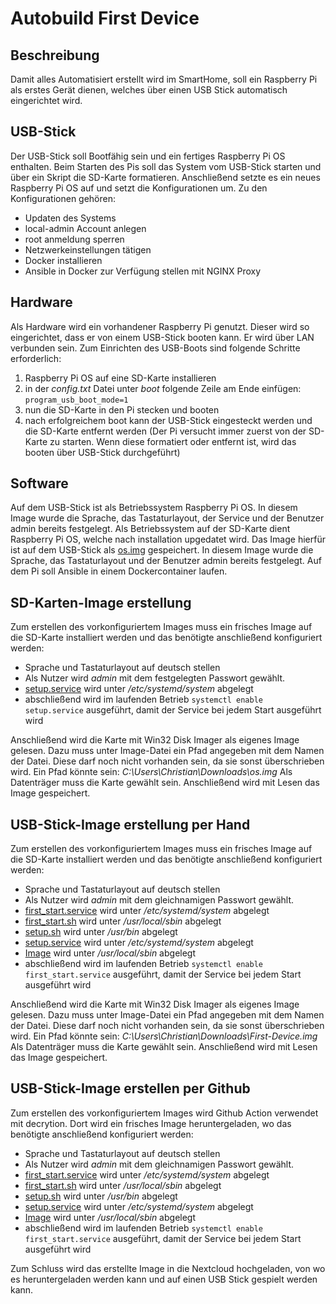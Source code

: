 # Autobuild First Device

## Beschreibung
Damit alles Automatisiert erstellt wird im SmartHome, soll ein Raspberry Pi als erstes Gerät dienen, welches über einen USB Stick automatisch eingerichtet wird.

## USB-Stick
Der USB-Stick soll Bootfähig sein und ein fertiges Raspberry Pi OS enthalten. Beim Starten des Pis soll das System vom USB-Stick starten und über ein Skript die SD-Karte formatieren. Anschließend setzte es ein neues Raspberry Pi OS auf und setzt die Konfigurationen um. Zu den Konfigurationen gehören:
- Updaten des Systems
- local-admin Account anlegen
- root anmeldung sperren
- Netzwerkeinstellungen tätigen
- Docker installieren
- Ansible in Docker zur Verfügung stellen mit NGINX Proxy

## Hardware
Als Hardware wird ein vorhandener Raspberry Pi genutzt. Dieser wird so eingerichtet, dass er von einem USB-Stick booten kann. Er wird über LAN verbunden sein.
Zum Einrichten des USB-Boots sind folgende Schritte erforderlich:
1. Raspberry Pi OS auf eine SD-Karte installieren
2. in der *config.txt* Datei unter *boot* folgende Zeile am Ende einfügen: ```program_usb_boot_mode=1```
3. nun die SD-Karte in den Pi stecken und booten
4. nach erfolgreichem boot kann der USB-Stick eingesteckt werden und die SD-Karte entfernt werden
(Der Pi versucht immer zuerst von der SD-Karte zu starten. Wenn diese formatiert oder entfernt ist, wird das booten über USB-Stick durchgeführt)

## Software
Auf dem USB-Stick ist als Betriebssystem Raspberry Pi OS. In diesem Image wurde die Sprache, das Tastaturlayout, der Service und der Benutzer admin bereits festgelegt.
Als Betriebssystem auf der SD-Karte dient Raspberry Pi OS, welche nach installation upgedatet wird. Das Image hierfür ist auf dem USB-Stick als [os.img](os.img) gespeichert. In diesem Image wurde die Sprache, das Tastaturlayout und der Benutzer admin bereits festgelegt.
Auf dem Pi soll Ansible in einem Dockercontainer laufen.

## SD-Karten-Image erstellung
Zum erstellen des vorkonfiguriertem Images muss ein frisches Image auf die SD-Karte installiert werden und das benötigte anschließend konfiguriert werden:
- Sprache und Tastaturlayout auf deutsch stellen
- Als Nutzer wird *admin* mit dem festgelegten Passwort gewählt. 
- [setup.service](setup.service) wird unter */etc/systemd/system* abgelegt
- abschließend wird im laufenden Betrieb ```systemctl enable setup.service``` ausgeführt, damit der Service bei jedem Start ausgeführt wird

Anschließend wird die Karte mit Win32 Disk Imager als eigenes Image gelesen. Dazu muss unter Image-Datei ein Pfad angegeben mit dem Namen der Datei. Diese darf noch nicht vorhanden sein, da sie sonst überschrieben wird. Ein Pfad könnte sein: *C:\Users\Christian\Downloads\os.img* Als Datenträger muss die Karte gewählt sein. Anschließend wird mit Lesen das Image gespeichert.

## USB-Stick-Image erstellung per Hand
Zum erstellen des vorkonfiguriertem Images muss ein frisches Image auf die SD-Karte installiert werden und das benötigte anschließend konfiguriert werden:
- Sprache und Tastaturlayout auf deutsch stellen
- Als Nutzer wird *admin* mit dem gleichnamigen Passwort gewählt. 
- [first_start.service](first_start.service) wird unter */etc/systemd/system* abgelegt
- [first_start.sh](first_start.sh) wird unter */usr/local/sbin* abgelegt
- [setup.sh](setup.sh) wird unter */usr/bin* abgelegt
- [setup.service](setup.service) wird unter */etc/systemd/system* abgelegt
- [Image](os.img) wird unter */usr/local/sbin* abgelegt
- abschließend wird im laufenden Betrieb ```systemctl enable first_start.service``` ausgeführt, damit der Service bei jedem Start ausgeführt wird

Anschließend wird die Karte mit Win32 Disk Imager als eigenes Image gelesen. Dazu muss unter Image-Datei ein Pfad angegeben mit dem Namen der Datei. Diese darf noch nicht vorhanden sein, da sie sonst überschrieben wird. Ein Pfad könnte sein: *C:\Users\Christian\Downloads\First-Device.img* Als Datenträger muss die Karte gewählt sein. Anschließend wird mit Lesen das Image gespeichert.

## USB-Stick-Image erstellen per Github
Zum erstellen des vorkonfiguriertem Images wird Github Action verwendet mit decrytion. Dort wird ein frisches Image heruntergeladen, wo das benötigte anschließend konfiguriert werden:
- Sprache und Tastaturlayout auf deutsch stellen
- Als Nutzer wird *admin* mit dem gleichnamigen Passwort gewählt. 
- [first_start.service](first_start.service) wird unter */etc/systemd/system* abgelegt
- [first_start.sh](first_start.sh) wird unter */usr/local/sbin* abgelegt
- [setup.sh](setup.sh) wird unter */usr/bin* abgelegt
- [setup.service](setup.service) wird unter */etc/systemd/system* abgelegt
- [Image](os.img) wird unter */usr/local/sbin* abgelegt
- abschließend wird im laufenden Betrieb ```systemctl enable first_start.service``` ausgeführt, damit der Service bei jedem Start ausgeführt wird

Zum Schluss wird das erstellte Image in die Nextcloud hochgeladen, von wo es heruntergeladen werden kann und auf einen USB Stick gespielt werden kann.
